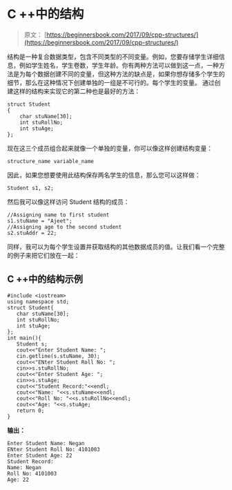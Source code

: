 # C ++中的结构

> 原文： [https://beginnersbook.com/2017/09/cpp-structures/](https://beginnersbook.com/2017/09/cpp-structures/)

结构是一种复合数据类型，包含不同类型的不同变量。例如，您要存储学生详细信息，例如学生姓名，学生卷数，学生年龄。你有两种方法可以做到这一点，一种方法是为每个数据创建不同的变量，但这种方法的缺点是，如果你想存储多个学生的细节，那么在这种情况下创建单独的一组是不可行的。每个学生的变量。
通过创建这样的结构来实现它的第二种也是最好的方法：

```
struct Student
{
    char stuName[30];
    int stuRollNo;
    int stuAge;
};
```

现在这三个成员组合起来就像一个单独的变量，你可以像这样创建结构变量：

```
structure_name variable_name
```

因此，如果您想要使用此结构保存两名学生的信息，那么您可以这样做：

```
Student s1, s2;
```

然后我可以像这样访问 Student 结构的成员：

```
//Assigning name to first student
s1.stuName = "Ajeet";
//Assigning age to the second student
s2.stuAddr = 22;
```

同样，我可以为每个学生设置并获取结构的其他数据成员的值。让我们看一个完整的例子来把它们放在一起：

## C ++中的结构示例

```
#include <iostream>
using namespace std;
struct Student{
   char stuName[30];
   int stuRollNo;
   int stuAge;
};
int main(){
   Student s;
   cout<<"Enter Student Name: ";
   cin.getline(s.stuName, 30);
   cout<<"ENter Student Roll No: ";
   cin>>s.stuRollNo;
   cout<<"Enter Student Age: ";
   cin>>s.stuAge;
   cout<<"Student Record:"<<endl;
   cout<<"Name: "<<s.stuName<<endl;
   cout<<"Roll No: "<<s.stuRollNo<<endl;
   cout<<"Age: "<<s.stuAge;
   return 0;
}
```

**输出：**

```
Enter Student Name: Negan
ENter Student Roll No: 4101003
Enter Student Age: 22
Student Record:
Name: Negan
Roll No: 4101003
Age: 22
```